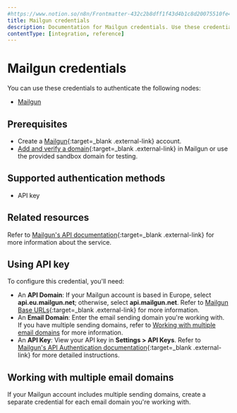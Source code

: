 ```yaml
---
#https://www.notion.so/n8n/Frontmatter-432c2b8dff1f43d4b1c8d20075510fe4
title: Mailgun credentials
description: Documentation for Mailgun credentials. Use these credentials to authenticate Mailgun in n8n, a workflow automation platform.
contentType: [integration, reference]
---
```


# Mailgun credentials

You can use these credentials to authenticate the following nodes:

- [Mailgun](/integrations/builtin/app-nodes/n8n-nodes-base.mailgun/)

## Prerequisites

- Create a [Mailgun](https://www.mailgun.com/){:target=_blank .external-link} account.
- [Add and verify a domain](https://help.mailgun.com/hc/en-us/articles/360026833053-Domain-Verification-Setup-Guide){:target=_blank .external-link} in Mailgun or use the provided sandbox domain for testing.

## Supported authentication methods

- API key

## Related resources

Refer to [Mailgun's API documentation](https://documentation.mailgun.com/docs/mailgun/api-reference/intro/){:target=_blank .external-link} for more information about the service.

## Using API key

To configure this credential, you'll need:

- An **API Domain**: If your Mailgun account is based in Europe, select **api.eu.mailgun.net**; otherwise, select **api.mailgun.net**. Refer to [Mailgun Base URLs](https://documentation.mailgun.com/docs/mailgun/api-reference/intro/#base-url){:target=_blank .external-link} for more information.
- An **Email Domain**: Enter the email sending domain you're working with. If you have multiple sending domains, refer to [Working with multiple email domains](#working-with-multiple-email-domains) for more information.
- An **API Key**: View your API key in **Settings > API Keys**. Refer to [Mailgun's API Authentication documentation](https://documentation.mailgun.com/docs/mailgun/api-reference/authentication/){:target=_blank .external-link} for more detailed instructions.

## Working with multiple email domains

If your Mailgun account includes multiple sending domains, create a separate credential for each email domain you're working with.
